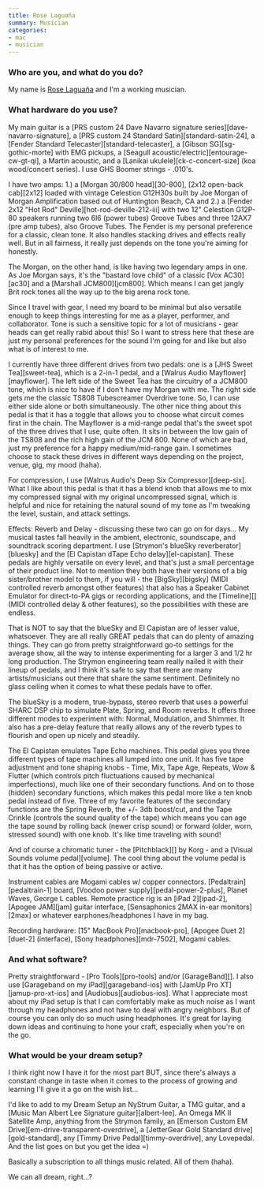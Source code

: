 ```yaml
---
title: Rose Laguaña
summary: Musician
categories:
- mac
- musician
---
```


### Who are you, and what do you do?

My name is [Rose Laguaña](http://roselaguana.com/ "Rose's website.") and I'm a working musician.  

### What hardware do you use?

My main guitar is a [PRS custom 24 Dave Navarro signature series][dave-navarro-signature], a [PRS custom 24 Standard Satin][standard-satin-24], a [Fender Standard Telecaster][standard-telecaster], a [Gibson SG][sg-gothic-morte] with EMG pickups, a [Seagull acoustic/electric][entourage-cw-gt-qi], a Martin acoustic, and a [Lanikai ukulele][ck-c-concert-size] (koa wood/concert series). I use GHS Boomer strings - .010's. 

I have two amps: 1.) a [Morgan 30/800 head][30-800], [2x12 open-back cab][2x12] loaded with vintage Celestion G12H30s built by Joe Morgan of Morgan Amplification based out of Huntington Beach, CA and 2.) a [Fender 2x12 "Hot Rod" Deville][hot-rod-deville-212-iii] with two 12" Celestion G12P-80 speakers running two 6l6 (power tubes) Groove Tubes and three 12AX7 (pre amp tubes), also Groove Tubes. The Fender is my personal preference for a classic, clean tone. It also handles stacking drives and effects really well. But in all fairness, it really just depends on the tone you're aiming for honestly. 

The Morgan, on the other hand, is like having two legendary amps in one. As Joe Morgan says, it's the "bastard love child" of a classic [Vox AC30][ac30] and a [Marshall JCM800][jcm800]. Which means I can get jangly Brit rock tones all the way up to the big arena rock tone.

Since I travel with gear, I need my board to be minimal but also versatile enough to keep things interesting for me as a player, performer, and collaborator. Tone is such a sensitive topic for a lot of musicians - gear heads can get really rabid about this! So I want to stress here that these are just my personal preferences for the sound I'm going for and like but also what is of interest to me. 

I currently have three different drives from two pedals: one is a [JHS Sweet Tea][sweet-tea], which is a 2-in-1 pedal, and a [Walrus Audio Mayflower][mayflower]. The left side of the Sweet Tea has the circuitry of a JCM800 tone, which is nice to have if I don't have my Morgan with me. The right side gets me the classic TS808 Tubescreamer Overdrive tone. So, I can use either side alone or both simultaneously. The other nice thing about this pedal is that it has a toggle that allows you to choose what circuit comes first in the chain. The Mayflower is a mid-range pedal that's the sweet spot of the three drives that I use, quite often. It sits in between the low gain of the TS808 and the rich high gain of the JCM 800. None of which are bad, just my preference for a happy medium/mid-range gain. I sometimes choose to stack these drives in different ways depending on the project, venue, gig, my mood (haha).

For compression, I use [Walrus Audio's Deep Six Compressor][deep-six]. What I like about this pedal is that it has a blend knob that allows me to mix my compressed signal with my original uncompressed signal, which is helpful and nice for retaining the natural sound of my tone as I'm tweaking the level, sustain, and attack settings.  

Effects: Reverb and Delay - discussing these two can go on for days... My musical tastes fall heavily in the ambient, electronic, soundscape, and soundtrack scoring department. I use [Strymon's blueSky reverberator][bluesky] and the [El Capistan dTape Echo delay][el-capistan]. These pedals are highly versatile on every level, and that's just a small percentage of their product line. Not to mention they both have their versions of a big sister/brother model to them, if you will - the [BigSky][bigsky] (MIDI controlled reverb amongst other features) that also has a Speaker Cabinet Emulator for direct-to-PA gigs or recording applications, and the [Timeline][] (MIDI controlled delay & other features), so the possibilities with these are endless.

That is NOT to say that the blueSky and El Capistan are of lesser value, whatsoever. They are all really GREAT pedals that can do plenty of amazing things. They can go from pretty straightforward go-to settings for the average show, all the way to intense experimenting for a larger 3 and 1/2 hr long production. The Strymon engineering team really nailed it with their lineup of pedals, and I think it's safe to say that there are many artists/musicians out there that share the same sentiment. Definitely no glass ceiling when it comes to what these pedals have to offer.

The blueSky is a modern, true-bypass, stereo reverb that uses a powerful SHARC DSP chip to simulate Plate, Spring, and Room reverbs. It offers three different modes to experiment with: Normal, Modulation, and Shimmer. It also has a pre-delay feature that really allows any of the reverb types to flourish and open up nicely and steadily.

The El Capistan emulates Tape Echo machines. This pedal gives you three different types of tape machines all lumped into one unit. It has five tape adjustment and tone shaping knobs - Time, Mix, Tape Age, Repeats, Wow & Flutter (which controls pitch fluctuations caused by mechanical imperfections), much like one of their secondary functions. And on to those (hidden) secondary functions, which makes this pedal more like a ten knob pedal instead of five. Three of my favorite features of the secondary functions are the Spring Reverb, the +/- 3db boost/cut, and the Tape Crinkle (controls the sound quality of the tape) which means you can age the tape sound by rolling back (newer crisp sound) or forward (older, worn, stressed sound) with one knob. It's like time traveling with sound!

And of course a chromatic tuner - the [Pitchblack][] by Korg - and a [Visual Sounds volume pedal][volume]. The cool thing about the volume pedal is that it has the option of being passive or active.

Instrument cables are Mogami cables w/ copper connectors. [Pedaltrain][pedaltrain-1] board, [Voodoo power supply][pedal-power-2-plus], Planet Waves, George L cables. Remote practice rig is an [iPad 2][ipad-2], [Apogee JAM][jam] guitar interface, [Sensaphonics 2MAX in-ear monitors][2max] or whatever earphones/headphones I have in my bag.    

Recording hardware: [15" MacBook Pro][macbook-pro], [Apogee Duet 2][duet-2] (interface), [Sony headphones][mdr-7502], Mogami cables.

### And what software?

Pretty straightforward - [Pro Tools][pro-tools] and/or [GarageBand][]. I also use [Garageband on my iPad][garageband-ios] with [JamUp Pro XT][jamup-pro-xt-ios] and [Audiobus][audiobus-ios]. What I appreciate most about my iPad setup is that I can comfortably make as much noise as I want through my headphones and not have to deal with angry neighbors. But of course you can only do so much using headphones. It's great for laying down ideas and continuing to hone your craft, especially when you're on the go. 

### What would be your dream setup?

I think right now I have it for the most part BUT, since there's always a constant change in taste when it comes to the process of growing and learning I'll give it a go on the wish list... 

I'd like to add to my Dream Setup an NyStrum Guitar, a TMG guitar, and a [Music Man Albert Lee Signature guitar][albert-lee]. An Omega MK II Satellite Amp, anything from the Strymon family, an [Emerson Custom EM Drive][em-drive-transparent-overdrive], a [JetterGear Gold Standard drive][gold-standard], any [Timmy Drive Pedal][timmy-overdrive], any Lovepedal. And the list goes on but you get the idea =)

Basically a subscription to all things music related. All of them (haha).

We can all dream, right...?